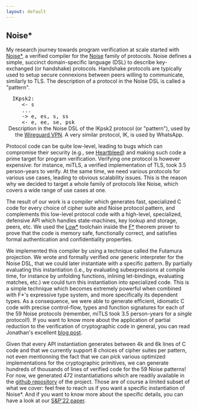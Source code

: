 ```yaml
---
layout: default
---
```


## Noise\*

My research journey towards program verification at scale started with
[Noise\*](https://github.com/Inria-Prosecco/noise-star), a verified compiler for
the [Noise](https://noiseprotocol.org) family of protocols. Noise defines a
simple, succinct domain-specific language (DSL) to describe key-exchanged (or
handshake) protocols. Handshake protocols are typically used to setup secure
connexions between peers willing to communicate, similarly to TLS. The
description of a protocol in the Noise DSL is called a "pattern".

<p>
<pre style="margin: 0">  IKpsk2:
     <- s
     ...
     -> e, es, s, ss
     <- e, ee, se, psk
</pre>
<div style="text-align: center">
<figcaption>
Description in the Noise DSL of the IKpsk2 protocol (or "pattern"), used by the
<a href="https://www.wireguard.com/">Wireguard VPN</a>.
A very similar protocol, IK, is used by WhatsApp.
</figcaption>
</div>
</p>

Protocol code can be quite low-level, leading to bugs which can compromise their
security (e.g., see [Heartbleed](https://en.wikipedia.org/wiki/Heartbleed)) and
making such code a prime target for program verification.  Verifying one
protocol is however expensive: for instance, miTLS, a verified implementation of
TLS, took 3.5 person-years to verify. At the same time, we need various protocols
for various use cases, leading to obvious scalability issues. This is the reason
why we decided to target a whole family of protocols like Noise, which covers
a wide range of use cases at one.

The result of our work is a compiler which generates fast, specialized C code
for every choice of cipher suite and Noise protocol pattern, and complements
this low-level protocol code with a high-level, specialized, defensive API which
handles state-machines, key lookup and storage, peers, etc. We used the
[Low\*](https://fstarlang.github.io/lowstar/html/LowStar.html) toolchain inside
the [F\*](https://github.com/FStarLang/FStar) theorem prover to prove that the
code is memory safe, functionally correct, and satisfies formal authentication
and confidentiality properties.

We implemented this compiler by using a technique called the Futamura
projection. We wrote and formally verified *one* generic interpreter for the
Noise DSL, that we could later instantiate with a specific pattern. By partially
evaluating this instantiation (i.e., by evaluating subexpressions at compile
time, for instance by unfolding functions, inlining let-bindings, evaluating
matches, etc.) we could turn this instantiation into specialized code. This is a
simple technique which becomes extremely powerful when combined with F\*'s
expressive type system, and more specifically its dependent types. As a
consequence, we were able to generate efficient, idiomatic C code with precise
control-flow, types and function signatures for each of the 59 Noise protocols
(remember, miTLS took 3.5 person-years for a *single* protocol!). If you want to know
more about the application of partial reduction to the verification of
cryptographic code in general, you can read Jonathan's excellent [blog
post](https://jonathan.protzenko.fr/2022/05/22/meta-programming-cryptography.html).

Given that every API instantiation generates between 4k and 6k lines of C code
and that we currently support 8 choices of cipher suites per pattern, not even
mentionning the fact that we can pick various optimized implementations for the
cryptographic primitives, we can generate hundreds of thousands of lines of
verified code for the 59 Noise patterns! For now, we generated 472
instantiatiations which are readily available in the [github
repository](https://github.com/Inria-Prosecco/noise-star) of the project. Those
are of course a limited subset of what we cover: feel free to reach us if you
want a specific instantiation of Noise\*. And if you want to know more about the
specific details, you can have a look at our
[S&P'22 paper](https://eprint.iacr.org/2022/607.pdf).
